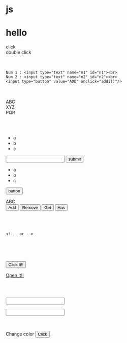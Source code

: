 # js
<!DOCTYPE html>
<html>
<head>
	<meta charset="utf-8">
	<title>Hello</title>
</head>
<body>
		<h1>hello</h1>
</body>
</html>
<script type="text/javascript">

//fumction
function addi()
{
	a=1;
	b=2;
	document.write(a+b);
}
addi();

document.write("<br>");
document.write("<br>");



//object

var hello = 
{
	name: "Ritu",
	age: 20,
	Qualification: "B.Tech"
};
document.write(hello.name,"\n",hello.age,"\n",hello.Qualification);


document.write("<br>");
document.write("<br>");


//string method

let str = "Hello my name is my ritika";
document.write(str.slice(2,8));
document.write("<br>");
document.write(str.indexOf("my"))
document.write("<br>");
document.write(str.lastIndexOf("my"))
document.write("<br>");
document.write(str.search("my"))


document.write("<br>");
document.write("<br>");

//template
let firstname = "Ritika";
let lastname = "Gandhi";
document.write(`hello, ${firstname} ${lastname}!!,Welcome`);


document.write("<br>");
document.write("<br>");

//getter setter
var obj = {
	fname: "ritika",
	lname: "gandhi",
	get getfullname(){
		return this.fname+" "+this.lname;
	},
	set setfullname(par){
		this.fname=par.fn;
		this.lname=par.ln;
	}
}
obj.setfullname={fn:"ritu",ln:"ritika"};
document.write(obj.getfullname);

document.write("<br>");
document.write("<br>");


//constructor
function User(fn,ln){
		this.fname = fn;
		this.lname = ln;
		this.fullname = function(){
			return this.fname+" "+this.lname;
		}
}
var obj1 = new User("ritika","gandhi");
var obj2 = new User("hello","world");
obj1.age = 20;

console.log(obj1);




//prototype
function User(fn,ln){
		this.fname = fn;
		this.lname = ln;
		this.fullname = function(){
			return this.fname+" "+this.lname;
		}
}
User.prototype.age = 20
var obj1 = new User("ritika","gandhi");
var obj2 = new User("hello","world");

console.log(obj1);



//events
function callhello(){
		alert("hello");
}
</script>

<div onclick="callhello()">click</div>
<div ondblclick="callhello()">double click</div>
<!-- <div onmouseover="callhello()">mouse over</div>
<div onmouseout="callhello()">mouse out</div> -->


<br>
<br>



<!-- DOM -->
<!-- ById -->

<!DOCTYPE html>
<html>
<head>
	<meta charset="utf-8">
	<title></title>
</head>
<body>

	Num 1 : <input type="text" name="n1" id="n1"><br>
	Num 2 : <input type="text" name="n2" id="n2"><br>
	<input type="button" value="ADD" onclick="addi()"/>
</body>
</html>
<script type="text/javascript">
	function addi(){
		num1 = parseInt(document.getElementById('n1').value);
		num2 = parseInt(document.getElementById('n1').value);
		alert(num1+num2);
	}
</script>

<br>
<br>

<!-- DOM -->
<!-- ByClass -->

<div class="name" id="a">ABC</div>
<div class="name">XYZ</div>
<div class="name">PQR</div>

<script type="text/javascript">
	let n = document.getElementsByClassName('name');

	n[0].innerHTML="hello";
	for(i=0 ; i < n.length-1 ; i++)
	{
		console.log(n[i]);
	}
</script>

<br><br>

<!-- DOM document property -->

<!DOCTYPE html>
<html>
<head>
	<meta charset="utf-8">
	<title></title>
	<script type="text/javascript">
		console.log(document.all);
		console.log(document.body);
		console.log(document.images);
		console.log(document.head);

	</script>
</head>
	<h1>document property</h1>



<!-- DOM CSS -->
<!DOCTYPE html>
<html>
<head>
	<meta charset="utf-8">
	<title></title>
</head>
<body>
	<h1 id="style">JavaScript</h1>
	<script type="text/javascript">
		document.getElementById('style').style.color = "red";
		document.getElementById('style').style.fontFamily = "Arial";
		document.getElementById('style').style.fontSize = "80px";

	</script>
</body>
</html>



<!-- traversing -->

<div id="box">
	<li>abc</li>
	<li>xyz</li>
	<li>pqr</li>
</div>
<!-- lastElementChild
	 children[]
	 parentElement	
	 nextElementSibling
	 previousElementSibling
	 getAttribute
 -->
<script>
let a = document.getElementById("box");
console.log(a.firstElementChild);
</script>



<!-- create and append element -->


<ul id = "box1">
	<li>a</li>
	<li>b</li>
	<li>c</li>
</ul>
<input type="text" id="text1">
<input type="button" value="submit" onclick="myfun()" name="">

<script type="text/javascript">
	function myfun(){

		let ab = document.getElementById("box1");
		let newab = document.createElement("li");
		ab.appendChild(newab);

		var text1 = document.getElementById("text1").value;
		let litext = document.createTextNode(text1);
		newab.appendChild(litext);	
	}
	
</script>


<!-- remove chile -->

<ul id = "box2">
	<li>a</li>
	<li>b</li>
	<li>c</li>
</ul>
<script type="text/javascript">
	
		let ab = document.getElementById("box2");
		let li = ab.firstElementChild;
		li.remove();
</script>


<!-- EventListener -->

<input type="button" Value="button" id="btn">
<p id="demo"></p>

<script type="text/javascript">
	let x = document.getElementById("btn");
	x.addEventListener("click",function1);
	x.addEventListener("mouseover",function2);
	x.addEventListener("mouseout",function3);

	function function1(){
		document.getElementById("demo").innerHTML += "clicked!!<br>";
	}
	function function2(){
		document.getElementById("demo").innerHTML += "Mouse Hover<br>";
	}
	function function3(){
		document.getElementById("demo").innerHTML += "Mouse Out<br>"
	}
</script>



<!-- Manage Attribute -->

<div id="manageA">ABC</div>
<input type="button" onclick="addAtt()" value="Add">
<input type="button" onclick="removeAtt()" value="Remove">
<input type="button" onclick="getAtt()" value="Get">
<input type="button" onclick="hasAtt()" value="Has"><br><br>

<!--setAttribute
	getAttribute
	hasAttribute
	removeAttribute -->

<script type="text/javascript">
	function addAtt(){
		let name = document.getElementById("manageA");
		name.setAttribute("class","my1");
	}
	function removeAtt(){
		let name = document.getElementById("manageA");
		name.removeAttribute("class");
	}
	function getAtt(){
		let name = document.getElementById("manageA");
		console.log(name.getAttribute("class"));
	}		
	function hasAtt(){
		let name = document.getElementById("manageA");
		console.log(name.hasAttribute("class"));
	}
</script>

<br>
<br>


<!-- insertAdjecentHtml -->

<!-- beforebegin
	 afterbegin
	 beforeend
	 afterend -->

<div id="a1"></div>
<script type="text/javascript">
	let a1 = document.getElementById("a1");
	a1.insertAdjacentHTML('afterbegin','<p>XYZ</p>');
</script>


<!-- For get element height and weight we use following
	 clientHeight
	 clientWidth -->

<!-- setInterval
	 getInterval -> to run specific code in specific time period-->

<script type="text/javascript">
	//setInterval(test,1000);
	function test(){
		console.log('hello');
	}

</script>
	
	<!--  or -->

<div id="d1"></div>
<script type="text/javascript">
	//setInterval(test2,1000);
	let x1 = 1;
	function test2(){
		document.getElementById("d1").innerHTML = x1;
		x1++;
	}
</script>


<!-- setTimeout -->
<!-- <button onclick="setTimeout(myf1,3000)" value="click">Click</button>
 -->
<script type="text/javascript">
	function myf1(){
		alert("hello");
	}
</script>

<br><br><br>		
<!-- Confirm Box -->

<button onclick="b3()">Click It!!</button>
<p id="p1"></p>

<script type="text/javascript">
	function b3(){
		if(confirm("Press a button")){
			txt = "you press ok"
		}
		else{
			txt = "you press cancel"
		}
		document.getElementById("p1").innerHTML = txt;
	}
</script>


<!-- window open and close -->

<a href="javascript:void(0)" onclick="opentab()">Open It!!</a>
<script type="text/javascript">
	function opentab(){
		let url = "https://google.com";
		let name = "tab";
		option = "width=400;height=400";
		window.open(url,name,option);
	}
</script>


<!-- JS Form Event -->


<br><br>
<form>
	<input type="text" id="t1">
</form>
<div id="result"></div>
<script type="text/javascript">
	let name = document.getElementById("t1");
	name.addEventListener('input',function f(){
		document.getElementById("result").innerHTML = this.value;
	});

</script>


<!-- Javascript windows object -->

<!-- window.location.href = "link to redirect user"
	 windows.location.assign("link to redirect user"); -> option to go back 
	 windows.location.replace("link to redirect user"); -> dosen't provide option to go back
	 windows.location.reload(); -> only load page 
	 -->
<script type="text/javascript">
	console.log(window.location);
</script>


<!-- JavaScript Navigator Object -->


<script type="text/javascript">
	console.log(window.navigator);
	if(navigator.cookieEnabled == true)
	{
		console.log("cookie enabled");
	}
	else
		console.log("Disabled");
</script>


<!-- Local Storage -->

<script type="text/javascript">
	//let name1 = "ritika";
	//console.log(name1); 
	//localStorage.setItem('name',name1);
	// localStorage.removeItem('name')
	console.log(localStorage.getItem('name'));
</script>

<!-- sore data in form of array in localstorage -->

<script type="text/javascript">
	let array = ["a","b"];
	// localStorage.setItem('name1',JSON.stringify(array));
	console.log(JSON.parse(localStorage.getItem('name1')));
</script>


<!-- Session Storage -->


<script type="text/javascript">
	sessionStorage.setItem("name","ritu");
	sessionStorage.setItem("name2","ritika");

	//sessionStorage.clear();
	console.log(sessionStorage.getItem("name"));
</script>


<!-- sore data in form of array in sessionstorage -->

<script type="text/javascript">
	let array1 = ["a","b"];
	sessionStorage.setItem('name1',JSON.stringify(array1));
	console.log(JSON.parse(localStorage.getItem('name1')));
</script>


<!-- form key validation -->

<input type="text" id="input1">
<div id='msg'><div>
<script type="text/javascript">
	let text = document.getElementById('input1');
	var msg = document.getElementById('msg');
	text.addEventListener('keypress',function(e){
	var len = text.value.length;


		if(len==6)
		{
			msg.innerHTML = "Perfect";
		}
		else
		{
			msg.innerHTML = "No perfect";
		}
	
	
	});

	
</script>


<!-- change backgroud color -->


<br>
<br>

<span style="width: 160px; height: 160px; border: 10px;" id="mydiv">Change color</span>
<button id="changebg">Click</button>

<script type="text/javascript">
 changebg.addEventListener('click',function(){
		let c =['red','orange','blue','green'];
		//document.getElementById('mydiv').style.backgrond = "red";
		let randomColor = c[Math.floor(Math.random()*c.length)];
		console.log(randomColor);
		document.body.style.background = randomColor;
	});
</script>
